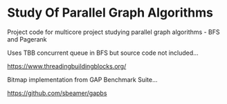 # Study Of Parallel Graph Algorithms
Project code for multicore project studying parallel graph algorithms - BFS and Pagerank

Uses TBB concurrent queue in BFS but source code not included...

https://www.threadingbuildingblocks.org/

Bitmap implementation from GAP Benchmark Suite...

https://github.com/sbeamer/gapbs
